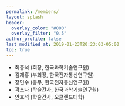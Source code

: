 ```yaml
---
permalink: /members/
layout: splash
header:
  overlay_color: "#000"
  overlay_filter: "0.5"
author_profile: false
last_modified_at: 2019-01-23T20:23:03-05:00
toc: true
---
```


* 최종석 (회장, 한국과학기술연구원)
* 김재홍 (부회장, 한국전자통신연구원)
* 장민수 (총무, 한국전자통신연구원)
* 곽소나 (학술간사, 한국과학기술연구원)
* 안호석 (학술간사, 오클랜드대학)